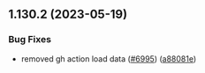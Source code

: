 ## 1.130.2 (2023-05-19)


### Bug Fixes

* removed gh action load data ([#6995](https://github.com/EddieHubCommunity/LinkFree/issues/6995)) ([a88081e](https://github.com/EddieHubCommunity/LinkFree/commit/a88081e0be573e27f6049ad82cef81b0b460a745))




